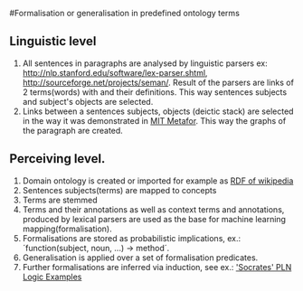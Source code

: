 #Formalisation or generalisation in predefined ontology terms

## Linguistic level
 1. All sentences in paragraphs are analysed by linguistic parsers ex: http://nlp.stanford.edu/software/lex-parser.shtml,
http://sourceforge.net/projects/seman/. Result of the parsers are links of 2 terms(words) with and their definitions.
This way sentences subjects and subject's objects are selected.
 1. Links between a sentences subjects, objects (deictic stack) are selected in the way it was demonstrated in
 [MIT Metafor](http://citeseer.ist.psu.edu/viewdoc/download;jsessionid=A6CEE323C057C8DB70662860F87CD61C?doi=10.1.1.94.2569&rep=rep1&type=pdf).
 This way the graphs of the paragraph are created.

## Perceiving level.
  1. Domain ontology is created or imported for example as [RDF of wikipedia](http://labs.systemone.at/wikipedia3)
  1. Sentences subjects(terms) are mapped to concepts
   2. Terms are stemmed
   2. Terms and their annotations as well as context terms and annotations, produced by lexical parsers are used as the
   base for machine learning mapping(formalisation).
   2. Formalisations are stored as probabilistic implications, ex.: ´function(subject, noun, ...) -> method´.
   2. Generalisation is applied over a set of formalisation predicates.
   2. Further formalisations are inferred via induction, see ex.: ['Socrates' PLN Logic Examples](http://wiki.opencog.org/w/Walkthrough)